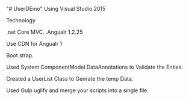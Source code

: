 "# UserDEmo" 
Using Visual Studio 2015

Technology 

.net Core MVC.
.Angualr 1.2.25 


Use CDN for Angualr 1
<script src="//ajax.googleapis.com/ajax/libs/angularjs/1.2.25/angular.min.js"></script>
<script src="//ajax.googleapis.com/ajax/libs/angularjs/1.2.25/angular-route.js"></script>
<script src="//ajax.googleapis.com/ajax/libs/angularjs/1.5.8/angular-resource.js"></script>

Boot strap.
<link rel="stylesheet" href="//netdna.bootstrapcdn.com/bootstrap/3.0.0/css/bootstrap.min.css" />
<link rel="stylesheet" href="//netdna.bootstrapcdn.com/font-awesome/4.0.0/css/font-awesome.css" />

Used System.ComponentModel.DataAnnotations to Validate the Enties.

Created a UserList Class to Genrate the temp Data.  

Used Gulp uglify and merge your scripts into a single file.




